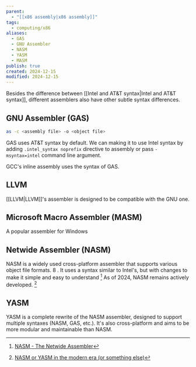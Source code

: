 ```yaml
---
parent:
  - "[[x86 assembly|x86 assembly]]"
tags:
  - computing/x86
aliases:
  - GAS
  - GNU Assembler
  - NASM
  - YASM
  - MASM
publish: true
created: 2024-12-15
modified: 2024-12-15
---
```

Besides the difference between [[Intel and AT&T syntax|Intel and AT&T syntax]], different assemblers also have other subtle syntax differences.

## GNU Assembler (GAS)
```sh
as -c <assembly file> -o <object file>
```

GAS uses AT&T syntax by default. We can making it to use Intel syntax by adding `.intel_syntax noprefix` directive to assembly or pass `-msyntax=intel` command line argument.

GCC's inline assembly uses the syntax of GAS.

## LLVM
[[LLVM|LLVM]]'s assembler is designed to be compatible with the GNU one.

## Microsoft Macro Assembler (MASM)
A popular assembler for Windows

## Netwide Assembler (NASM)
NASM is a widely used cross-platform assembler that supports various object file formats. 8
. It uses a syntax similar to Intel's, but with changes to make it simple and easy to understand [^1] As of 2024, NASM remains actively developed. [^2]

## YASM
YASM is a complete rewrite of the NASM assembler, designed to support multiple syntaxes (NASM, GAS, etc.). It's also cross-platform and aims to be more modular and maintainable than NASM.

[^1]: [NASM - The Netwide Assembler](https://www.nasm.us/xdoc/2.14rc6/html/nasmdoc1.html)
[^2]: [NASM or YASM in the modern era (or something else)](https://forum.nasm.us/index.php?topic=3909.0)